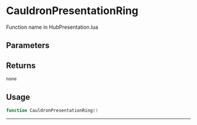 # CauldronPresentationRing
Function name in HubPresentation.lua
## Parameters

## Returns
`none`
## Usage
```lua
function CauldronPresentationRing()
```
---
